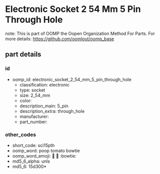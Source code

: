 # Electronic Socket 2 54 Mm 5 Pin Through Hole  

note: This is part of OOMP the Oopen Organization Method For Parts. For more details: https://github.com/oomlout/oomp_base

##  part details





### id
* oomp_id: electronic_socket_2_54_mm_5_pin_through_hole
  * classification: electronic
  * type: socket
  * size: 2_54_mm
  * color: 
  * description_main: 5_pin
  * description_extra: through_hole
  * manufacturer: 
  * part_number: 

### other_codes
* short_code: sci15pth
* oomp_word: poop tomato bowtie
* oomp_word_emoji: :poop: :tomato: :bowtie:
* md5_6_alpha: unls
* md5_6: 15d300* 